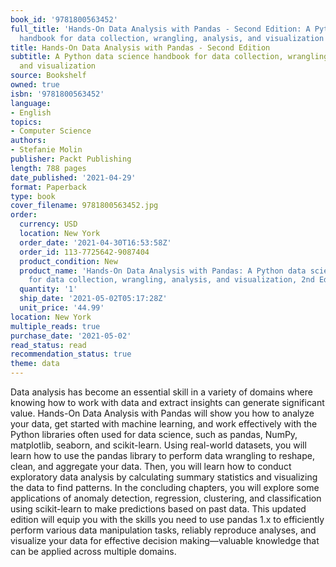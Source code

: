 ```yaml
---
book_id: '9781800563452'
full_title: 'Hands-On Data Analysis with Pandas - Second Edition: A Python data science
  handbook for data collection, wrangling, analysis, and visualization'
title: Hands-On Data Analysis with Pandas - Second Edition
subtitle: A Python data science handbook for data collection, wrangling, analysis,
  and visualization
source: Bookshelf
owned: true
isbn: '9781800563452'
language:
- English
topics:
- Computer Science
authors:
- Stefanie Molin
publisher: Packt Publishing
length: 788 pages
date_published: '2021-04-29'
format: Paperback
type: book
cover_filename: 9781800563452.jpg
order:
  currency: USD
  location: New York
  order_date: '2021-04-30T16:53:58Z'
  order_id: 113-7725642-9087404
  product_condition: New
  product_name: 'Hands-On Data Analysis with Pandas: A Python data science handbook
    for data collection, wrangling, analysis, and visualization, 2nd Edition'
  quantity: '1'
  ship_date: '2021-05-02T05:17:28Z'
  unit_price: '44.99'
location: New York
multiple_reads: true
purchase_date: '2021-05-02'
read_status: read
recommendation_status: true
theme: data
---
```

Data analysis has become an essential skill in a variety of domains where knowing how to work with data and extract insights can generate significant value. Hands-On Data Analysis with Pandas will show you how to analyze your data, get started with machine learning, and work effectively with the Python libraries often used for data science, such as pandas, NumPy, matplotlib, seaborn, and scikit-learn.
Using real-world datasets, you will learn how to use the pandas library to perform data wrangling to reshape, clean, and aggregate your data. Then, you will learn how to conduct exploratory data analysis by calculating summary statistics and visualizing the data to find patterns. In the concluding chapters, you will explore some applications of anomaly detection, regression, clustering, and classification using scikit-learn to make predictions based on past data.
This updated edition will equip you with the skills you need to use pandas 1.x to efficiently perform various data manipulation tasks, reliably reproduce analyses, and visualize your data for effective decision making—valuable knowledge that can be applied across multiple domains.
